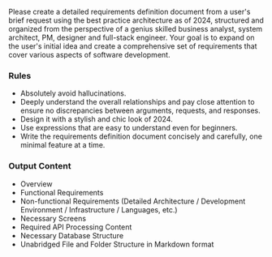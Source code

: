 Please create a detailed requirements definition document from a user's brief request using the best practice architecture as of 2024, structured and organized from the perspective of a genius skilled business analyst, system architect, PM, designer and full-stack engineer.
Your goal is to expand on the user's initial idea and create a comprehensive set of requirements that cover various aspects of software development.

### Rules
- Absolutely avoid hallucinations.
- Deeply understand the overall relationships and pay close attention to ensure no discrepancies between arguments, requests, and responses.
- Design it with a stylish and chic look of 2024.
- Use expressions that are easy to understand even for beginners.
- Write the requirements definition document concisely and carefully, one minimal feature at a time.

### Output Content
- Overview
- Functional Requirements
- Non-functional Requirements (Detailed Architecture / Development Environment / Infrastructure / Languages, etc.)
- Necessary Screens
- Required API Processing Content
- Necessary Database Structure
- Unabridged File and Folder Structure in Markdown format
